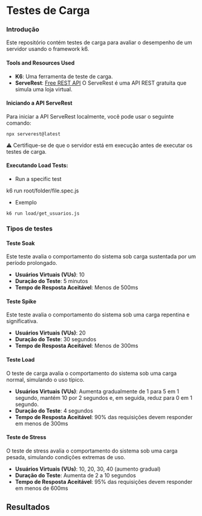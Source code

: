 <h1 align="left"> Testes de Carga </h1>

### Introdução

Este repositório contém testes de carga para avaliar o desempenho de um servidor usando o framework k6.

#### Tools and Resources Used

- **K6**: Uma ferramenta de teste de carga.
- **ServeRest**: [Free REST API](https://serverest.dev/) O ServeRest é uma API REST gratuita que simula uma loja virtual.

#### Iniciando a API ServeRest

Para iniciar a API ServeRest localmente, você pode usar o seguinte comando:

```
npx serverest@latest
```

⚠️ Certifique-se de que o servidor está em execução antes de executar os testes de carga.

#### Executando Load Tests:

- Run a specific test


k6 run root/folder/file.spec.js

- Exemplo

```
k6 run load/get_usuarios.js
```

### Tipos de testes 

#### Teste Soak

Este teste avalia o comportamento do sistema sob carga sustentada por um período prolongado.

- **Usuários Virtuais (VUs)**: 10
- **Duração do Teste**: 5 minutos
- **Tempo de Resposta Aceitável**: Menos de 500ms

#### Teste Spike

Este teste avalia o comportamento do sistema sob uma carga repentina e significativa.

- **Usuários Virtuais (VUs)**: 20
- **Duração do Teste**: 30 segundos
- **Tempo de Resposta Aceitável**: Menos de 300ms

#### Teste Load

O teste de carga avalia o comportamento do sistema sob uma carga normal, simulando o uso típico.

- **Usuários Virtuais (VUs)**: Aumenta gradualmente de 1 para 5 em 1 segundo, mantém 10 por 2 segundos e, em seguida, reduz para 0 em 1 segundo.
- **Duração do Teste**: 4 segundos
- **Tempo de Resposta Aceitável**: 90% das requisições devem responder em menos de 300ms

#### Teste de Stress

O teste de stress avalia o comportamento do sistema sob uma carga pesada, simulando condições extremas de uso.

- **Usuários Virtuais (VUs)**: 10, 20, 30, 40 (aumento gradual)
- **Duração do Teste**: Aumenta de 2 a 10 segundos
- **Tempo de Resposta Aceitável**: 95% das requisições devem responder em menos de 600ms

## Resultados
